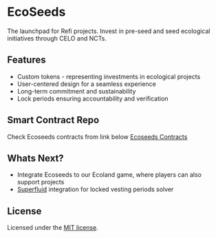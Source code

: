 # EcoSeeds

The launchpad for Refi projects.
Invest in pre-seed and seed ecological initiatives through CELO and NCTs.

## Features

- Custom tokens - representing investments in ecological projects
- User-centered design for a seamless experience
- Long-term commitment and sustainability
- Lock periods ensuring accountability and verification

## Smart Contract Repo

Check Ecoseeds contracts from link below
[Ecoseeds Contracts](https://github.com/joaovwfreire/ecoseeds)

## Whats Next?

- Integrate Ecoseeds to our Ecoland game, where players can also support projects
- [Superfluid](https://www.superfluid.finance/) integration for locked vesting periods solver

## License

Licensed under the [MIT license](https://github.com/shadcn/ui/blob/main/LICENSE.md).
